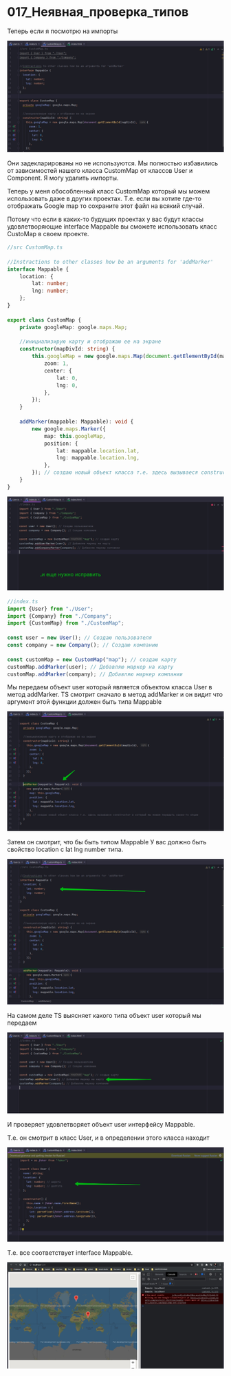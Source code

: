 # 017_Неявная_проверка_типов

Теперь если я посмотрю на импорты

![](img/001.jpg)

Они задекларированы но не используются. Мы полностью избавились от зависимостей нашего класса CustomMap от классов User
и Component. Я могу удалить импорты.

Теперь у меня обособленный класс CustomMap который мы можем использовать даже в других проектах. Т.е. если вы хотите
где-то отображать Google map то сохраните этот файл на всякий случай.

Потому что если в каких-то будущих проектах у вас будут классы удовлетворяющие interface Mappable вы сможете
использовать класс CustoMap в своем проекте.

```ts
//src CustomMap.ts

//Instractions to other classes how be an arguments for 'addMarker'
interface Mappable {
    location: {
        lat: number;
        lng: number;
    };
}

export class CustomMap {
    private googleMap: google.maps.Map;

    //инициализирую карту и отображаю ее на экране
    constructor(mapDivId: string) {
        this.googleMap = new google.maps.Map(document.getElementById(mapDivId), {
            zoom: 1,
            center: {
                lat: 0,
                lng: 0,
            },
        });
    }

    addMarker(mappable: Mappable): void {
        new google.maps.Marker({
            map: this.googleMap,
            position: {
                lat: mappable.location.lat,
                lng: mappable.location.lng,
            },
        }); // создаю новый объект класса т.е. здесь вызываеся constructor в который мы можем передать какие-то опции
    }
}

```

![](img/002.jpg)

```ts
//index.ts
import {User} from "./User";
import {Company} from "./Company";
import {CustomMap} from "./CustomMap";

const user = new User(); // Создаю пользователя
const company = new Company(); // Создаю компанию

const customMap = new CustomMap("map"); // создаю карту
customMap.addMarker(user); // Добавляю маркер на карту
customMap.addMarker(company); // Добавляю маркер компании

```

Мы передаем объект user который является объектом класса User в метод addMarker. TS смотрит сначало в метод addMarker и
он видит что аргумент этой функции должен быть типа Mappable

![](img/003.jpg)

Затем он смотрит, что бы быть типом Mappable У вас должно быть свойство location c lat lng number типа.

![](img/004.jpg)

На самом деле TS выясняет какого типа объект user который мы передаем

![](img/005.jpg)

И проверяет удовлетворяет объект user интерфейсу Mappable.

Т.е. он смотрит в класс User, и в определении этого класса находит

![](img/006.jpg)

Т.е. все соответствует interface Mappable.

![](img/007.jpg)